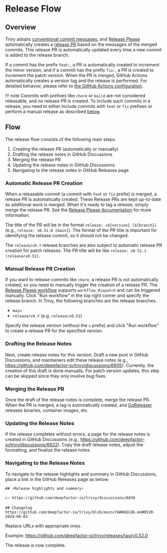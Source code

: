 # Release Flow

## Overview
Trivy adopts [conventional commit messages][conventional-commits], and [Release Please][release-please] automatically creates a [release PR](https://github.com/googleapis/release-please?tab=readme-ov-file#whats-a-release-pr) based on the messages of the merged commits.
This release PR is automatically updated every time a new commit is added to the release branch.

If a commit has the prefix `feat:`, a PR is automatically created to increment the minor version, and if a commit has the prefix `fix:`, a PR is created to increment the patch version.
When the PR is merged, GitHub Actions automatically creates a version tag and the release is performed.
For detailed behavior, please refer to [the GitHub Actions configuration][workflows].

!!! note
    Commits with prefixes like `chore` or `build` are not considered releasable, and no release PR is created.
    To include such commits in a release, you need to either include commits with `feat` or `fix` prefixes or perform a manual release as described [below](#manual-release).

## Flow
The release flow consists of the following main steps:

1. Creating the release PR (automatically or manually)
1. Drafting the release notes in GitHub Discussions
1. Merging the release PR
1. Updating the release notes in GitHub Discussions
1. Navigating to the release notes in GitHub Releases page

### Automatic Release PR Creation
When a releasable commit (a commit with `feat` or `fix` prefix) is merged, a release PR is automatically created.
These Release PRs are kept up-to-date as additional work is merged.
When it's ready to tag a release, simply merge the release PR.
See the [Release Please documentation][release-please] for more information.

The title of the PR will be in the format `release: v${version} [${branch}]` (e.g., `release: v0.51.0 [main]`).
The format of the PR title is important for identifying the release commit, so it should not be changed.

The `release/vX.Y` release branches are also subject to automatic release PR creation for patch releases.
The PR title will be like `release: v0.51.1 [release/v0.51]`.

### Manual Release PR Creation
If you want to release commits like `chore`, a release PR is not automatically created, so you need to manually trigger the creation of a release PR.
The [Release Please workflow](https://github.com/deepfactor-io/trivy/actions/workflows/release-please.yaml) supports `workflow_dispatch` and can be triggered manually.
Click "Run workflow" in the top right corner and specify the release branch.
In Trivy, the following branches are the release branches.

- `main`
- `release/vX.Y` (e.g. `release/v0.51`)

Specify the release version (without the `v` prefix) and click "Run workflow" to create a release PR for the specified version.

### Drafting the Release Notes
Next, create release notes for this version.
Draft a new post in GitHub Discussions, and maintainers edit these release notes (e.g., https://github.com/deepfactor-io/trivy/discussions/6605).
Currently, the creation of this draft is done manually.
For patch version updates, this step can be skipped since they only involve bug fixes.

### Merging the Release PR
Once the draft of the release notes is complete, merge the release PR.
When the PR is merged, a tag is automatically created, and [GoReleaser][goreleaser] releases binaries, container images, etc.

### Updating the Release Notes
If the release completes without errors, a page for the release notes is created in GitHub Discussions (e.g., https://github.com/deepfactor-io/trivy/discussions/6622).
Copy the draft release notes, adjust the formatting, and finalize the release notes.

### Navigating to the Release Notes
To navigate to the release highlights and summary in GitHub Discussions, place a link in the GitHub Releases page as below:

```
## ⚡Release highlights and summary⚡

👉 https://github.com/deepfactor-io/trivy/discussions/6838

## Changelog
https://github.com/deepfactor-io/trivy/blob/main/CHANGELOG.md#0520-2024-06-03
```

Replace URLs with appropriate ones.

Example: https://github.com/deepfactor-io/trivy/releases/tag/v0.52.0


The release is now complete.

[conventional-commits]: https://www.conventionalcommits.org/en/v1.0.0/
[release-please]: https://github.com/googleapis/release-please 
[goreleaser]: https://goreleaser.com/
[workflows]: https://github.com/deepfactor-io/trivy/tree/main/.github/workflows
